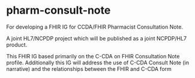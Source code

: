 # pharm-consult-note
For developing a FHIR IG  for CCDA/FHIR Pharmacist Consultation Note.

A joint HL7/NCPDP project which will be published as a joint NCPDP/HL7 product.

This FHIR IG based primarily on the C-CDA on FHIR Consultation Note profile.  Additionally this IG will address the use of C-CDA Consult Note (in narrative) and the relationships between the FHIR and C-CDA form
